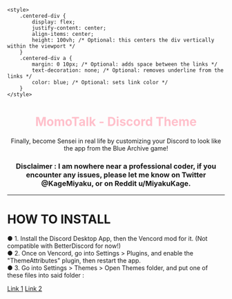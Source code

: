     <style>
        .centered-div {
            display: flex;
            justify-content: center;
            align-items: center;
            height: 100vh; /* Optional: this centers the div vertically within the viewport */
        }
        .centered-div a {
            margin: 0 10px; /* Optional: adds space between the links */
            text-decoration: none; /* Optional: removes underline from the links */
            color: blue; /* Optional: sets link color */
        }
    </style>

<h1 align="center"><span style="color: pink;">MomoTalk - Discord Theme</span></h1>
<p align="center">Finally, become Sensei in real life by customizing your Discord to look like the app from the Blue Archive game!</p>

<h3 align="center">Disclaimer : I am nowhere near a professional coder, if you encounter any issues, please let me know on Twitter @KageMiyaku, or on Reddit u/MiyakuKage.</h3>

<hr>

# HOW TO INSTALL
● 1. Install the Discord Desktop App, then the Vencord mod for it. (Not compatible with BetterDiscord for now!)<br>
● 2. Once on Vencord, go into Settings > Plugins, and enable the "ThemeAttributes" plugin, then restart the app.<br>
● 3. Go into Settings > Themes > Open Themes folder, and put one of these files into said folder :<br>
      <div class="centered-div">
        <a href="https://www.example.com/link1">Link 1</a>
        <a href="https://www.example.com/link2">Link 2</a>
    </div>
